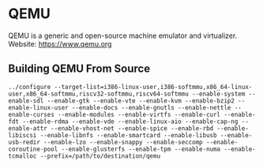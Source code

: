 # QEMU
QEMU is a generic and open-source machine emulator and virtualizer.
Website: https://www.qemu.org

## Building QEMU From Source
```
../configure --target-list=i386-linux-user,i386-softmmu,x86_64-linux-user,x86_64-softmmu,riscv32-softmmu,riscv64-softmmu --enable-system --enable-sdl --enable-gtk --enable-vte --enable-kvm --enable-bzip2 --enable-linux-user --enable-docs --enable-gnutls --enable-nettle --enable-curses --enable-modules --enable-virtfs --enable-curl --enable-fdt --enable-rdma --enable-vde --enable-linux-aio --enable-cap-ng --enable-attr --enable-vhost-net --enable-spice --enable-rbd --enable-libiscsi --enable-libnfs --enable-smartcard --enable-libusb --enable-usb-redir --enable-lzo --enable-snappy --enable-seccomp --enable-coroutine-pool --enable-glusterfs --enable-tpm --enable-numa --enable-tcmalloc --prefix=/path/to/destination/qemu
```
